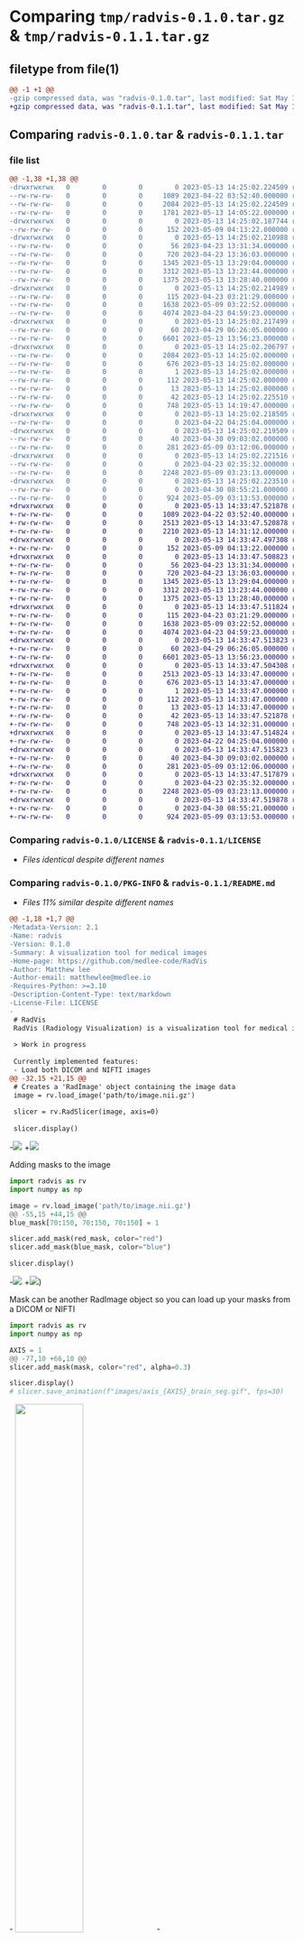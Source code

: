 # Comparing `tmp/radvis-0.1.0.tar.gz` & `tmp/radvis-0.1.1.tar.gz`

## filetype from file(1)

```diff
@@ -1 +1 @@
-gzip compressed data, was "radvis-0.1.0.tar", last modified: Sat May 13 14:25:02 2023, max compression
+gzip compressed data, was "radvis-0.1.1.tar", last modified: Sat May 13 14:33:47 2023, max compression
```

## Comparing `radvis-0.1.0.tar` & `radvis-0.1.1.tar`

### file list

```diff
@@ -1,38 +1,38 @@
-drwxrwxrwx   0        0        0        0 2023-05-13 14:25:02.224509 radvis-0.1.0/
--rw-rw-rw-   0        0        0     1089 2023-04-22 03:52:40.000000 radvis-0.1.0/LICENSE
--rw-rw-rw-   0        0        0     2084 2023-05-13 14:25:02.224509 radvis-0.1.0/PKG-INFO
--rw-rw-rw-   0        0        0     1781 2023-05-13 14:05:22.000000 radvis-0.1.0/README.md
-drwxrwxrwx   0        0        0        0 2023-05-13 14:25:02.187744 radvis-0.1.0/radvis/
--rw-rw-rw-   0        0        0      152 2023-05-09 04:13:22.000000 radvis-0.1.0/radvis/__init__.py
-drwxrwxrwx   0        0        0        0 2023-05-13 14:25:02.210988 radvis-0.1.0/radvis/image/
--rw-rw-rw-   0        0        0       56 2023-04-23 13:31:34.000000 radvis-0.1.0/radvis/image/__init__.py
--rw-rw-rw-   0        0        0      720 2023-04-23 13:36:03.000000 radvis-0.1.0/radvis/image/load.py
--rw-rw-rw-   0        0        0     1345 2023-05-13 13:29:04.000000 radvis-0.1.0/radvis/image/rad_dicom_image.py
--rw-rw-rw-   0        0        0     3312 2023-05-13 13:23:44.000000 radvis-0.1.0/radvis/image/rad_image.py
--rw-rw-rw-   0        0        0     1375 2023-05-13 13:28:40.000000 radvis-0.1.0/radvis/image/rad_nifti_image.py
-drwxrwxrwx   0        0        0        0 2023-05-13 14:25:02.214989 radvis-0.1.0/radvis/mesh/
--rw-rw-rw-   0        0        0      115 2023-04-23 03:21:29.000000 radvis-0.1.0/radvis/mesh/__init__.py
--rw-rw-rw-   0        0        0     1638 2023-05-09 03:22:52.000000 radvis-0.1.0/radvis/mesh/compute_mesh.py
--rw-rw-rw-   0        0        0     4074 2023-04-23 04:59:23.000000 radvis-0.1.0/radvis/mesh/rad_mesh.py
-drwxrwxrwx   0        0        0        0 2023-05-13 14:25:02.217499 radvis-0.1.0/radvis/visualize/
--rw-rw-rw-   0        0        0       60 2023-04-29 06:26:05.000000 radvis-0.1.0/radvis/visualize/__init__.py
--rw-rw-rw-   0        0        0     6601 2023-05-13 13:56:23.000000 radvis-0.1.0/radvis/visualize/rad_slicer.py
-drwxrwxrwx   0        0        0        0 2023-05-13 14:25:02.206797 radvis-0.1.0/radvis.egg-info/
--rw-rw-rw-   0        0        0     2084 2023-05-13 14:25:02.000000 radvis-0.1.0/radvis.egg-info/PKG-INFO
--rw-rw-rw-   0        0        0      676 2023-05-13 14:25:02.000000 radvis-0.1.0/radvis.egg-info/SOURCES.txt
--rw-rw-rw-   0        0        0        1 2023-05-13 14:25:02.000000 radvis-0.1.0/radvis.egg-info/dependency_links.txt
--rw-rw-rw-   0        0        0      112 2023-05-13 14:25:02.000000 radvis-0.1.0/radvis.egg-info/requires.txt
--rw-rw-rw-   0        0        0       13 2023-05-13 14:25:02.000000 radvis-0.1.0/radvis.egg-info/top_level.txt
--rw-rw-rw-   0        0        0       42 2023-05-13 14:25:02.225510 radvis-0.1.0/setup.cfg
--rw-rw-rw-   0        0        0      748 2023-05-13 14:19:47.000000 radvis-0.1.0/setup.py
-drwxrwxrwx   0        0        0        0 2023-05-13 14:25:02.218505 radvis-0.1.0/tests/
--rw-rw-rw-   0        0        0        0 2023-04-22 04:25:04.000000 radvis-0.1.0/tests/__init__.py
-drwxrwxrwx   0        0        0        0 2023-05-13 14:25:02.219509 radvis-0.1.0/tests/mocks/
--rw-rw-rw-   0        0        0       40 2023-04-30 09:03:02.000000 radvis-0.1.0/tests/mocks/__init__.py
--rw-rw-rw-   0        0        0      281 2023-05-09 03:12:06.000000 radvis-0.1.0/tests/mocks/mock_rad_image.py
-drwxrwxrwx   0        0        0        0 2023-05-13 14:25:02.221516 radvis-0.1.0/tests/test_mesh/
--rw-rw-rw-   0        0        0        0 2023-04-23 02:35:32.000000 radvis-0.1.0/tests/test_mesh/__init__.py
--rw-rw-rw-   0        0        0     2248 2023-05-09 03:23:13.000000 radvis-0.1.0/tests/test_mesh/test_compute_mesh.py
-drwxrwxrwx   0        0        0        0 2023-05-13 14:25:02.223510 radvis-0.1.0/tests/test_visualize/
--rw-rw-rw-   0        0        0        0 2023-04-30 08:55:21.000000 radvis-0.1.0/tests/test_visualize/__init__.py
--rw-rw-rw-   0        0        0      924 2023-05-09 03:13:53.000000 radvis-0.1.0/tests/test_visualize/test_rad_slicer.py
+drwxrwxrwx   0        0        0        0 2023-05-13 14:33:47.521878 radvis-0.1.1/
+-rw-rw-rw-   0        0        0     1089 2023-04-22 03:52:40.000000 radvis-0.1.1/LICENSE
+-rw-rw-rw-   0        0        0     2513 2023-05-13 14:33:47.520878 radvis-0.1.1/PKG-INFO
+-rw-rw-rw-   0        0        0     2210 2023-05-13 14:31:12.000000 radvis-0.1.1/README.md
+drwxrwxrwx   0        0        0        0 2023-05-13 14:33:47.497308 radvis-0.1.1/radvis/
+-rw-rw-rw-   0        0        0      152 2023-05-09 04:13:22.000000 radvis-0.1.1/radvis/__init__.py
+drwxrwxrwx   0        0        0        0 2023-05-13 14:33:47.508823 radvis-0.1.1/radvis/image/
+-rw-rw-rw-   0        0        0       56 2023-04-23 13:31:34.000000 radvis-0.1.1/radvis/image/__init__.py
+-rw-rw-rw-   0        0        0      720 2023-04-23 13:36:03.000000 radvis-0.1.1/radvis/image/load.py
+-rw-rw-rw-   0        0        0     1345 2023-05-13 13:29:04.000000 radvis-0.1.1/radvis/image/rad_dicom_image.py
+-rw-rw-rw-   0        0        0     3312 2023-05-13 13:23:44.000000 radvis-0.1.1/radvis/image/rad_image.py
+-rw-rw-rw-   0        0        0     1375 2023-05-13 13:28:40.000000 radvis-0.1.1/radvis/image/rad_nifti_image.py
+drwxrwxrwx   0        0        0        0 2023-05-13 14:33:47.511824 radvis-0.1.1/radvis/mesh/
+-rw-rw-rw-   0        0        0      115 2023-04-23 03:21:29.000000 radvis-0.1.1/radvis/mesh/__init__.py
+-rw-rw-rw-   0        0        0     1638 2023-05-09 03:22:52.000000 radvis-0.1.1/radvis/mesh/compute_mesh.py
+-rw-rw-rw-   0        0        0     4074 2023-04-23 04:59:23.000000 radvis-0.1.1/radvis/mesh/rad_mesh.py
+drwxrwxrwx   0        0        0        0 2023-05-13 14:33:47.513823 radvis-0.1.1/radvis/visualize/
+-rw-rw-rw-   0        0        0       60 2023-04-29 06:26:05.000000 radvis-0.1.1/radvis/visualize/__init__.py
+-rw-rw-rw-   0        0        0     6601 2023-05-13 13:56:23.000000 radvis-0.1.1/radvis/visualize/rad_slicer.py
+drwxrwxrwx   0        0        0        0 2023-05-13 14:33:47.504308 radvis-0.1.1/radvis.egg-info/
+-rw-rw-rw-   0        0        0     2513 2023-05-13 14:33:47.000000 radvis-0.1.1/radvis.egg-info/PKG-INFO
+-rw-rw-rw-   0        0        0      676 2023-05-13 14:33:47.000000 radvis-0.1.1/radvis.egg-info/SOURCES.txt
+-rw-rw-rw-   0        0        0        1 2023-05-13 14:33:47.000000 radvis-0.1.1/radvis.egg-info/dependency_links.txt
+-rw-rw-rw-   0        0        0      112 2023-05-13 14:33:47.000000 radvis-0.1.1/radvis.egg-info/requires.txt
+-rw-rw-rw-   0        0        0       13 2023-05-13 14:33:47.000000 radvis-0.1.1/radvis.egg-info/top_level.txt
+-rw-rw-rw-   0        0        0       42 2023-05-13 14:33:47.521878 radvis-0.1.1/setup.cfg
+-rw-rw-rw-   0        0        0      748 2023-05-13 14:32:31.000000 radvis-0.1.1/setup.py
+drwxrwxrwx   0        0        0        0 2023-05-13 14:33:47.514824 radvis-0.1.1/tests/
+-rw-rw-rw-   0        0        0        0 2023-04-22 04:25:04.000000 radvis-0.1.1/tests/__init__.py
+drwxrwxrwx   0        0        0        0 2023-05-13 14:33:47.515823 radvis-0.1.1/tests/mocks/
+-rw-rw-rw-   0        0        0       40 2023-04-30 09:03:02.000000 radvis-0.1.1/tests/mocks/__init__.py
+-rw-rw-rw-   0        0        0      281 2023-05-09 03:12:06.000000 radvis-0.1.1/tests/mocks/mock_rad_image.py
+drwxrwxrwx   0        0        0        0 2023-05-13 14:33:47.517879 radvis-0.1.1/tests/test_mesh/
+-rw-rw-rw-   0        0        0        0 2023-04-23 02:35:32.000000 radvis-0.1.1/tests/test_mesh/__init__.py
+-rw-rw-rw-   0        0        0     2248 2023-05-09 03:23:13.000000 radvis-0.1.1/tests/test_mesh/test_compute_mesh.py
+drwxrwxrwx   0        0        0        0 2023-05-13 14:33:47.519878 radvis-0.1.1/tests/test_visualize/
+-rw-rw-rw-   0        0        0        0 2023-04-30 08:55:21.000000 radvis-0.1.1/tests/test_visualize/__init__.py
+-rw-rw-rw-   0        0        0      924 2023-05-09 03:13:53.000000 radvis-0.1.1/tests/test_visualize/test_rad_slicer.py
```

### Comparing `radvis-0.1.0/LICENSE` & `radvis-0.1.1/LICENSE`

 * *Files identical despite different names*

### Comparing `radvis-0.1.0/PKG-INFO` & `radvis-0.1.1/README.md`

 * *Files 11% similar despite different names*

```diff
@@ -1,18 +1,7 @@
-Metadata-Version: 2.1
-Name: radvis
-Version: 0.1.0
-Summary: A visualization tool for medical images
-Home-page: https://github.com/medlee-code/RadVis
-Author: Matthew lee
-Author-email: matthewlee@medlee.io
-Requires-Python: >=3.10
-Description-Content-Type: text/markdown
-License-File: LICENSE
-
 # RadVis
 RadVis (Radiology Visualization) is a visualization tool for medical images.
 
 > Work in progress
 
 Currently implemented features:
 - Load both DICOM and NIFTI images
@@ -32,15 +21,15 @@
 # Creates a 'RadImage' object containing the image data
 image = rv.load_image('path/to/image.nii.gz')
 
 slicer = rv.RadSlicer(image, axis=0)
 
 slicer.display()
 ```
-![](images/example_0.gif)
+![](https://raw.githubusercontent.com/medlee-code/RadVis/main/images/example_0.gif?token=GHSAT0AAAAAACBJZC7OUK4KUWZ4QWBJIGJ6ZC7T4HA)
 
 Adding masks to the image
 ```python
 import radvis as rv
 import numpy as np
 
 image = rv.load_image('path/to/image.nii.gz')
@@ -55,15 +44,15 @@
 blue_mask[70:150, 70:150, 70:150] = 1
 
 slicer.add_mask(red_mask, color="red")
 slicer.add_mask(blue_mask, color="blue")
 
 slicer.display()
 ```
-![](images/example_mask_0.gif)
+![](https://raw.githubusercontent.com/medlee-code/RadVis/main/images/example_mask_0.gif?token=GHSAT0AAAAAACBJZC7OHBDQFXT7KM5L42NUZC7T4SQ))
 
 Mask can be another RadImage object so you can load up your masks from a DICOM or NIFTI
 ```python
 import radvis as rv
 import numpy as np
 
 AXIS = 1
@@ -77,10 +66,10 @@
 slicer.add_mask(mask, color="red", alpha=0.3)
 
 slicer.display()
 # slicer.save_animation(f"images/axis_{AXIS}_brain_seg.gif", fps=30)
 ```
 
 <p float="left">
-  <img src="images/axis_1_brain_seg.gif" width="49%" /> 
-  <img src="images/axis_2_brain_seg.gif" width="49%" />
-</p>
+  <img src="https://raw.githubusercontent.com/medlee-code/RadVis/main/images/axis_1_brain_seg.gif?token=GHSAT0AAAAAACBJZC7PZ2WT3CJ26PONDN2YZC7T46Q" width="49%" /> 
+  <img src="https://raw.githubusercontent.com/medlee-code/RadVis/main/images/axis_2_brain_seg.gif?token=GHSAT0AAAAAACBJZC7PDVRWL2CW2OCTUV3CZC7T5BQ" width="49%" />
+</p>
```

### Comparing `radvis-0.1.0/radvis/image/load.py` & `radvis-0.1.1/radvis/image/load.py`

 * *Files identical despite different names*

### Comparing `radvis-0.1.0/radvis/image/rad_dicom_image.py` & `radvis-0.1.1/radvis/image/rad_dicom_image.py`

 * *Files identical despite different names*

### Comparing `radvis-0.1.0/radvis/image/rad_image.py` & `radvis-0.1.1/radvis/image/rad_image.py`

 * *Files identical despite different names*

### Comparing `radvis-0.1.0/radvis/image/rad_nifti_image.py` & `radvis-0.1.1/radvis/image/rad_nifti_image.py`

 * *Files identical despite different names*

### Comparing `radvis-0.1.0/radvis/mesh/compute_mesh.py` & `radvis-0.1.1/radvis/mesh/compute_mesh.py`

 * *Files identical despite different names*

### Comparing `radvis-0.1.0/radvis/mesh/rad_mesh.py` & `radvis-0.1.1/radvis/mesh/rad_mesh.py`

 * *Files identical despite different names*

### Comparing `radvis-0.1.0/radvis/visualize/rad_slicer.py` & `radvis-0.1.1/radvis/visualize/rad_slicer.py`

 * *Files identical despite different names*

### Comparing `radvis-0.1.0/radvis.egg-info/PKG-INFO` & `radvis-0.1.1/PKG-INFO`

 * *Files 26% similar despite different names*

```diff
@@ -1,10 +1,10 @@
 Metadata-Version: 2.1
 Name: radvis
-Version: 0.1.0
+Version: 0.1.1
 Summary: A visualization tool for medical images
 Home-page: https://github.com/medlee-code/RadVis
 Author: Matthew lee
 Author-email: matthewlee@medlee.io
 Requires-Python: >=3.10
 Description-Content-Type: text/markdown
 License-File: LICENSE
@@ -32,15 +32,15 @@
 # Creates a 'RadImage' object containing the image data
 image = rv.load_image('path/to/image.nii.gz')
 
 slicer = rv.RadSlicer(image, axis=0)
 
 slicer.display()
 ```
-![](images/example_0.gif)
+![](https://raw.githubusercontent.com/medlee-code/RadVis/main/images/example_0.gif?token=GHSAT0AAAAAACBJZC7OUK4KUWZ4QWBJIGJ6ZC7T4HA)
 
 Adding masks to the image
 ```python
 import radvis as rv
 import numpy as np
 
 image = rv.load_image('path/to/image.nii.gz')
@@ -55,15 +55,15 @@
 blue_mask[70:150, 70:150, 70:150] = 1
 
 slicer.add_mask(red_mask, color="red")
 slicer.add_mask(blue_mask, color="blue")
 
 slicer.display()
 ```
-![](images/example_mask_0.gif)
+![](https://raw.githubusercontent.com/medlee-code/RadVis/main/images/example_mask_0.gif?token=GHSAT0AAAAAACBJZC7OHBDQFXT7KM5L42NUZC7T4SQ))
 
 Mask can be another RadImage object so you can load up your masks from a DICOM or NIFTI
 ```python
 import radvis as rv
 import numpy as np
 
 AXIS = 1
@@ -77,10 +77,10 @@
 slicer.add_mask(mask, color="red", alpha=0.3)
 
 slicer.display()
 # slicer.save_animation(f"images/axis_{AXIS}_brain_seg.gif", fps=30)
 ```
 
 <p float="left">
-  <img src="images/axis_1_brain_seg.gif" width="49%" /> 
-  <img src="images/axis_2_brain_seg.gif" width="49%" />
+  <img src="https://raw.githubusercontent.com/medlee-code/RadVis/main/images/axis_1_brain_seg.gif?token=GHSAT0AAAAAACBJZC7PZ2WT3CJ26PONDN2YZC7T46Q" width="49%" /> 
+  <img src="https://raw.githubusercontent.com/medlee-code/RadVis/main/images/axis_2_brain_seg.gif?token=GHSAT0AAAAAACBJZC7PDVRWL2CW2OCTUV3CZC7T5BQ" width="49%" />
 </p>
```

### Comparing `radvis-0.1.0/radvis.egg-info/SOURCES.txt` & `radvis-0.1.1/radvis.egg-info/SOURCES.txt`

 * *Files identical despite different names*

### Comparing `radvis-0.1.0/setup.py` & `radvis-0.1.1/setup.py`

 * *Files 16% similar despite different names*

```diff
@@ -1,15 +1,15 @@
 from setuptools import setup, find_packages
 
 with open("README.md", "r", encoding="utf-8") as fh:
     long_description = fh.read()
 
 setup(
     name='radvis',
-    version='0.1.0',
+    version='0.1.1',
     url='https://github.com/medlee-code/RadVis',
     author='Matthew lee',
     author_email='matthewlee@medlee.io',
     description='A visualization tool for medical images',
     long_description=long_description,
     long_description_content_type="text/markdown",
     packages=find_packages(),
```

### Comparing `radvis-0.1.0/tests/test_mesh/test_compute_mesh.py` & `radvis-0.1.1/tests/test_mesh/test_compute_mesh.py`

 * *Files identical despite different names*

### Comparing `radvis-0.1.0/tests/test_visualize/test_rad_slicer.py` & `radvis-0.1.1/tests/test_visualize/test_rad_slicer.py`

 * *Files identical despite different names*

